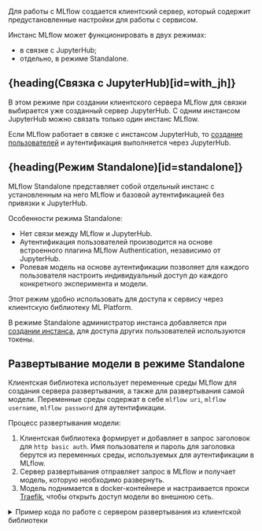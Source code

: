 Для работы с MLflow создается клиентский сервер, который содержит предустановленные настройки для работы с сервисом.

Инстанс MLflow может функционировать в двух режимах:

- в связке с JupyterHub;
- отдельно, в режиме Standalone.

## {heading(Связка с JupyterHub)[id=with_jh]}

В этом режиме при создании клиентского сервера MLflow для связки выбирается уже созданный сервер JupyterHub. С одним инстансом JupyterHub можно связать только один инстанс MLflow.

Если MLflow работает в связке с инстансом JupyterHub, то [создание пользователей](../../jupyterhub/instructions) и аутентификация выполняется через JupyterHub.

## {heading(Режим Standalone)[id=standalone]}

MLflow Standalone представляет собой отдельный инстанс с установленным на него MLflow и базовой аутентификацией без привязки к JupyterHub.

Особенности режима Standalone:

- Нет связи между MLflow и JupyterHub.
- Аутентификация пользователей производится на основе встроенного плагина MLflow Authentication, независимо от JupyterHub.
- Ролевая модель на основе аутентификации позволяет для каждого пользователя настроить индивидуальный доступ до каждого конкретного эксперимента и модели.

Этот режим удобно использовать для доступа к сервису через клиентскую библиотеку ML Platform.

В режиме Standalone администратор инстанса добавляется при [создании инстанса](../../mlflow/instructions/create), для доступа других пользователей используются токены.

## Развертывание модели в режиме Standalone

Клиентская библиотека использует переменные среды MLflow для создания сервера развертывания, а также для развертывания самой модели. Переменные среды содержат в себе `mlflow uri`, `mlflow username`, `mlflow password` для аутентификации.

Процесс развертывания модели:

1. Клиентская библиотека формирует и добавляет в запрос заголовок для `http basic auth`. Имя пользователя и пароль для заголовка берутся из переменных среды, используемых для аутентификации в MLflow.
1. Сервер развертывания отправляет запрос в MLflow и получает модель, которую необходимо развернуть.
1. Модель поднимается в docker-контейнере и настраивается прокси [Traefik](https://traefik.io/traefik), чтобы открыть доступ модели во внешнюю сеть.

<details>
<summary>Пример кода по работе с сервером развертывания из клиентской библиотеки</summary>

```python
# Добавляются переменные среды для работы с MLflow Standalone
export MLFLOW_TRACKING_URI=https://mlflow/
export MLFLOW_TRACKING_USERNAME=admin
export MLFLOW_TRACKING_PASSWORD=password
 
 
# Код работы с сервером развертывания
from mlplatform_client import MLPlatform
from mlflow.tracking import MlflowClient
 
 
tracking_cli = MlflowClient()
mlp_client = MLPlatform(refresh_token=os.getenv("REFRESH_TOKEN"))
 
deploy_server_name = "deploy_server_q2"
 
# При выполнении каждого метода для работы с MLflow Standalone будет автоматически добавляться заголовок
# Authorization: Basic username:password
mlp_client.create_endpoint_standalone(name=deploy_server_name)
 
model_source_uri = tracking_cli.search_registered_models()[0].latest_versions[0].source
 
auth_value = "user:Password123!"
auth_deployment_name = "test_deploy_auth"
mlp_client.create_deployment_standalone(deploy_server_name, auth_deployment_name, model_source_uri, auth=auth_value)
```
